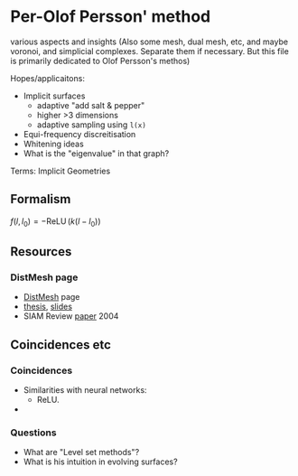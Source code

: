 # Per-Olof Persson' method

various aspects and insights
(Also some mesh, dual mesh, etc, and maybe voronoi, and simplicial complexes. Separate them if necessary. But this file is primarily dedicated to Olof Persson's methos)

Hopes/applicaitons:
* Implicit surfaces
   * adaptive "add salt & pepper"
   * higher >3 dimensions
   * adaptive sampling using `l(x)`
* Equi-frequency discreitisation
* Whitening ideas
* What is the "eigenvalue" in that graph?

Terms: Implicit Geometries

## Formalism
$f(l,l_0)=-\operatorname{ReLU}( k(l - l_0) )$
## Resources
### DistMesh page
* [DistMesh](http://persson.berkeley.edu/distmesh/) page
* [thesis](http://persson.berkeley.edu/thesis/persson-thesis-color.pdf), [slides](http://persson.berkeley.edu/thesis/persson-thesis-presentation.pdf)
* SIAM Review [paper](http://persson.berkeley.edu/distmesh/persson04mesh.pdf) 2004

## Coincidences etc
### Coincidences
* Similarities with neural networks:
   * ReLU.
* 
### Questions
* What are "Level set methods"?
* What is his intuition in evolving surfaces?

